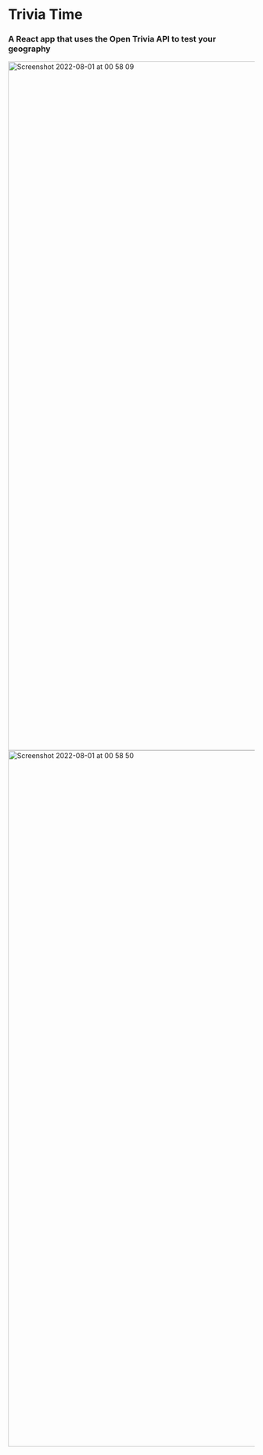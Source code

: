 # Trivia Time
### A React app that uses the Open Trivia API to test your geography

<img width="1403" alt="Screenshot 2022-08-01 at 00 58 09" src="https://user-images.githubusercontent.com/90396565/182051072-676b4d5a-1766-49e2-b946-22db09170a69.png">
<img width="1418" alt="Screenshot 2022-08-01 at 00 58 50" src="https://user-images.githubusercontent.com/90396565/182051076-82748052-d66b-4aa3-a1b8-b1fa50c016d2.png">


